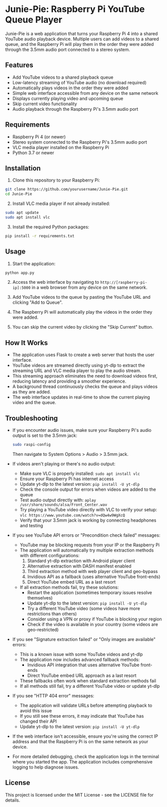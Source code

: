 # Junie-Pie: Raspberry Pi YouTube Queue Player

Junie-Pie is a web application that turns your Raspberry Pi 4 into a shared YouTube audio playback device. Multiple users can add videos to a shared queue, and the Raspberry Pi will play them in the order they were added through the 3.5mm audio port connected to a stereo system.

## Features

- Add YouTube videos to a shared playback queue
- Low-latency streaming of YouTube audio (no download required)
- Automatically plays videos in the order they were added
- Simple web interface accessible from any device on the same network
- Displays currently playing video and upcoming queue
- Skip current video functionality
- Audio playback through the Raspberry Pi's 3.5mm audio port

## Requirements

- Raspberry Pi 4 (or newer)
- Stereo system connected to the Raspberry Pi's 3.5mm audio port
- VLC media player installed on the Raspberry Pi
- Python 3.7 or newer

## Installation

1. Clone this repository to your Raspberry Pi:

```bash
git clone https://github.com/yourusername/Junie-Pie.git
cd Junie-Pie
```

2. Install VLC media player if not already installed:

```bash
sudo apt update
sudo apt install vlc
```

3. Install the required Python packages:

```bash
pip install -r requirements.txt
```

## Usage

1. Start the application:

```bash
python app.py
```

2. Access the web interface by navigating to `http://[raspberry-pi-ip]:5000` in a web browser from any device on the same network.

3. Add YouTube videos to the queue by pasting the YouTube URL and clicking "Add to Queue".

4. The Raspberry Pi will automatically play the videos in the order they were added.

5. You can skip the current video by clicking the "Skip Current" button.

## How It Works

- The application uses Flask to create a web server that hosts the user interface.
- YouTube videos are streamed directly using yt-dlp to extract the streaming URL and VLC media player to play the audio stream.
- This streaming approach eliminates the need to download videos first, reducing latency and providing a smoother experience.
- A background thread continuously checks the queue and plays videos as they are added.
- The web interface updates in real-time to show the current playing video and the queue.

## Troubleshooting

- If you encounter audio issues, make sure your Raspberry Pi's audio output is set to the 3.5mm jack:
  ```bash
  sudo raspi-config
  ```
  Then navigate to System Options > Audio > 3.5mm jack.

- If videos aren't playing or there's no audio output:
  - Make sure VLC is properly installed: `sudo apt install vlc`
  - Ensure your Raspberry Pi has internet access
  - Update yt-dlp to the latest version: `pip install -U yt-dlp`
  - Check the console output for errors when videos are added to the queue
  - Test audio output directly with: `aplay /usr/share/sounds/alsa/Front_Center.wav`
  - Try playing a YouTube video directly with VLC to verify your setup: `vlc https://www.youtube.com/watch?v=dQw4w9WgXcQ`
  - Verify that your 3.5mm jack is working by connecting headphones and testing

- If you see YouTube API errors or "Precondition check failed" messages:
  - YouTube may be blocking requests from your IP or the Raspberry Pi
  - The application will automatically try multiple extraction methods with different configurations:
    1. Standard yt-dlp extraction with Android player client
    2. Alternative extraction with DASH manifest enabled
    3. Third extraction method with web player client and geo-bypass
    4. Invidious API as a fallback (uses alternative YouTube front-ends)
    5. Direct YouTube embed URL as a last resort
  - If all extraction methods fail, try these solutions:
    - Restart the application (sometimes temporary issues resolve themselves)
    - Update yt-dlp to the latest version: `pip install -U yt-dlp`
    - Try a different YouTube video (some videos have more restrictions than others)
    - Consider using a VPN or proxy if YouTube is blocking your region
    - Check if the video is available in your country (some videos are geo-restricted)

- If you see "Signature extraction failed" or "Only images are available" errors:
  - This is a known issue with some YouTube videos and yt-dlp
  - The application now includes advanced fallback methods:
    - Invidious API integration that uses alternative YouTube front-ends
    - Direct YouTube embed URL approach as a last resort
  - These fallbacks often work when standard extraction methods fail
  - If all methods still fail, try a different YouTube video or update yt-dlp

- If you see "HTTP 404 error" messages:
  - The application will validate URLs before attempting playback to avoid this issue
  - If you still see these errors, it may indicate that YouTube has changed their API
  - Update yt-dlp to the latest version: `pip install -U yt-dlp`

- If the web interface isn't accessible, ensure you're using the correct IP address and that the Raspberry Pi is on the same network as your device.

- For more detailed debugging, check the application logs in the terminal where you started the app. The application includes comprehensive logging to help diagnose issues.

## License

This project is licensed under the MIT License - see the LICENSE file for details.
